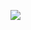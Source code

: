 <p align="center">

  <a href="https://github.com/Fariiid-M"><img src="https://cardivo.vercel.app/api?name=Farid%20mahardika&description=Hi%20there,%20i%27m%20Fariid%20and%20i%27m%20just%20a%20newbie%20programmer%20Nice%20to%20meet%20you%20👋&image=https://telegra.ph/file/6acd1e51aaecd23e49629.jpg&instagram=faridmhrdkaa&github=Fariiid-M&pattern=wiggle&colorPattern=%23eaeaea" /><a>

</p>

```

```
